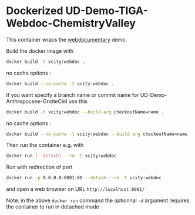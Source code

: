 # Dockerized UD-Demo-TIGA-Webdoc-ChemistryValley

This container wraps the [webdocumentary](https://github.com/VCityTeam/UD-Demo-TIGA-Webdoc-ChemistryValley) demo.

Build the docker image with

```bash
docker build -t vcity:webdoc .
```

no cache options :

```bash
docker build --no-cache -t vcity:webdoc .
```

If you want specify a branch name or commit name for UD-Demo-Anthropocene-GratteCiel use this

```bash
docker build -t vcity:webdoc --build-arg checkoutName=name .
```

no cache options :

```bash
docker build --no-cache -t vcity:webdoc --build-arg checkoutName=name .
```

Then run the container e.g. with

```bash
docker run [--detach] --rm -t vcity:webdoc
```

Run with redirection of port

```bash
docker run -p 0.0.0.0:8001:80 --detach --rm -t vcity:webdoc
```

and open a web browser on URL `http://localhost:8001/`

Note: in the above `docker run` command the optionnal `-d` argument requires the container to run in detached mode
